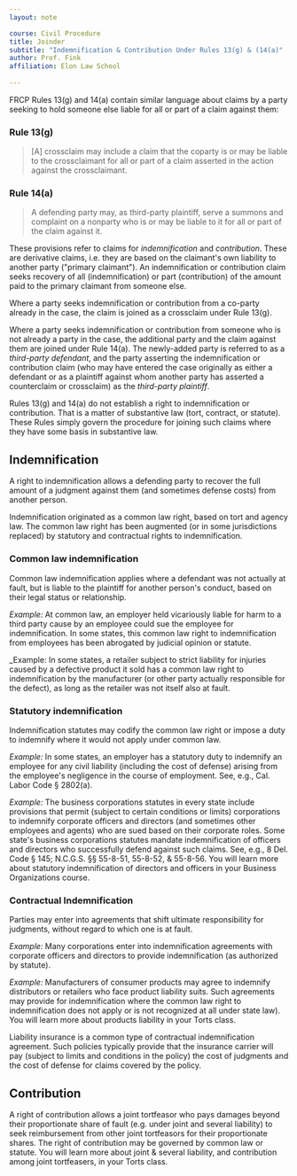 ```yaml
---
layout: note

course: Civil Procedure 
title: Joinder 
subtitle: "Indemnification & Contribution Under Rules 13(g) & (14(a)"
author: Prof. Fink
affiliation: Elon Law School 
    
---
```


FRCP Rules 13(g) and 14(a) contain similar language about claims by a party seeking to hold someone else liable for all or part of a claim against them: 

### Rule 13(g)

> [A] crossclaim may include a claim that the coparty is or may be liable to the crossclaimant for all or part of a claim asserted in the action against the crossclaimant.

### Rule 14(a) 

> A defending party may, as third-party plaintiff, serve a summons and complaint on a nonparty who is or may be liable to it for all or part of the claim against it.

These provisions refer to claims for _indemnification_ and _contribution_. These are derivative claims, i.e. they are based on the claimant's own liability to another party ("primary claimant"). An indemnification or contribution claim seeks recovery of all (indemnification) or part (contribution) of the amount paid to the primary claimant from someone else. 

Where a party seeks indemnification or contribution from a co-party already in the case, the claim is joined as a crossclaim under Rule 13(g). 

Where a party seeks indemnification or contribution from someone who is not already a party in the case, the additional party and the claim against them are joined under Rule 14(a). The newly-added party is referred to as a _third-party defendant_, and the party asserting the indemnification or contribution claim (who may have entered the case originally as either a defendant or as a plaintiff against whom another party has asserted a counterclaim or crossclaim) as the _third-party plaintiff_. 

Rules 13(g) and 14(a) do not establish a right to indemnification or contribution. That is a matter of substantive law (tort, contract, or statute). These Rules simply govern the procedure for joining such claims where they have some basis in substantive law. 

## Indemnification

A right to indemnification allows a defending party to recover the full amount of a judgment against them (and sometimes defense costs) from another person.  

Indemnification originated as a common law right, based on tort and agency law.  The common law right has been augmented (or in some jurisdictions replaced) by statutory and contractual rights to indemnification. 

### Common law indemnification

Common law indemnification applies where a defendant was not actually at fault, but is liable to the plaintiff for another person's conduct, based on their legal status or relationship. 

_Example:_ At common law, an employer held vicariously liable for harm to a third party cause by an employee could sue the employee for indemnification. In some states, this common law right to indemnification from employees has been abrogated by judicial opinion or statute. 

_Example: In some states, a retailer subject to strict liability for injuries caused by a defective product it sold has a common law right to indemnification by the manufacturer (or other party actually responsible for the defect), as long as the retailer was not itself also at fault. 

### Statutory indemnification

Indemnification statutes may codify the common law right or impose a duty to indemnify where it would not apply under common law. 

_Example:_ In some states, an employer has a statutory duty to indemnify an employee for any civil liability (including the cost of defense) arising from the employee's negligence in the course of employment. See, e.g., Cal. Labor Code § 2802(a).  

_Example:_ The business corporations statutes in every state include provisions that permit (subject to certain conditions or limits) corporations to indemnify corporate officers and directors (and sometimes other employees and agents) who are sued based on their corporate roles. Some state's business corporations statutes mandate indemnification of officers and directors who successfully defend against such claims. See, e.g., 8 Del. Code § 145; N.C.G.S. §§ 55-8-51, 55-8-52, & 55-8-56. You will learn more about statutory indemnification of directors and officers in your Business Organizations course.

### Contractual Indemnification 

Parties may enter into agreements that shift ultimate responsibility for judgments, without regard to which one is at fault. 

_Example:_ Many corporations enter into indemnification agreements with corporate officers and directors to provide indemnification (as authorized by statute). 

_Example:_ Manufacturers of consumer products may agree to indemnify distributors or retailers who face product liability suits. Such agreements may provide for indemnification where the common law right to indemnification does not apply or is not recognized at all under state law). You will learn more about products liability in your Torts class. 

Liability insurance is a common type of contractual indemnification agreement. Such policies typically provide that the insurance carrier will pay (subject to limits and conditions in the policy) the cost of judgments and the cost of defense for claims covered by the policy. 

## Contribution

A right of contribution allows a joint tortfeasor who pays damages beyond their proportionate share of fault (e.g. under joint and several liability) to seek reimbursement from other joint tortfeasors for their proportionate shares. The right of contribution may be governed by common law or statute. You will learn more about joint & several liability, and contribution among joint tortfeasers, in your Torts class. 